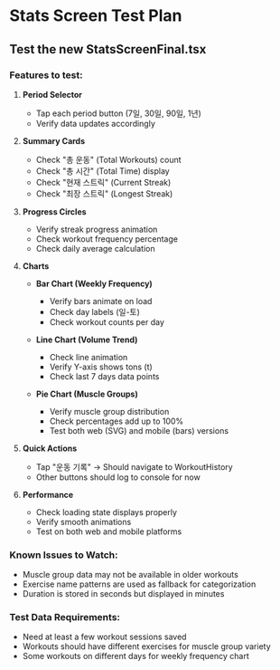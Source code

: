 # Stats Screen Test Plan

## Test the new StatsScreenFinal.tsx

### Features to test:

1. **Period Selector**
   - Tap each period button (7일, 30일, 90일, 1년)
   - Verify data updates accordingly

2. **Summary Cards**
   - Check "총 운동" (Total Workouts) count
   - Check "총 시간" (Total Time) display
   - Check "현재 스트릭" (Current Streak)
   - Check "최장 스트릭" (Longest Streak)

3. **Progress Circles**
   - Verify streak progress animation
   - Check workout frequency percentage
   - Check daily average calculation

4. **Charts**
   - **Bar Chart (Weekly Frequency)**
     - Verify bars animate on load
     - Check day labels (일-토)
     - Check workout counts per day
   
   - **Line Chart (Volume Trend)**
     - Check line animation
     - Verify Y-axis shows tons (t)
     - Check last 7 days data points
   
   - **Pie Chart (Muscle Groups)**
     - Verify muscle group distribution
     - Check percentages add up to 100%
     - Test both web (SVG) and mobile (bars) versions

5. **Quick Actions**
   - Tap "운동 기록" → Should navigate to WorkoutHistory
   - Other buttons should log to console for now

6. **Performance**
   - Check loading state displays properly
   - Verify smooth animations
   - Test on both web and mobile platforms

### Known Issues to Watch:
- Muscle group data may not be available in older workouts
- Exercise name patterns are used as fallback for categorization
- Duration is stored in seconds but displayed in minutes

### Test Data Requirements:
- Need at least a few workout sessions saved
- Workouts should have different exercises for muscle group variety
- Some workouts on different days for weekly frequency chart